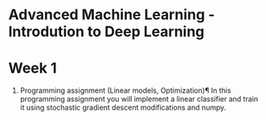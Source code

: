 # Advanced Machine Learning - Introdution to Deep Learning

# Week 1
1) Programming assignment (Linear models, Optimization)¶
In this programming assignment you will implement a linear classifier and train it using stochastic gradient descent modifications and numpy.

   
    
